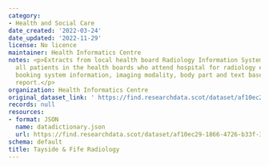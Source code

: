 ```yaml
---
category:
- Health and Social Care
date_created: '2022-03-24'
date_updated: '2022-11-29'
license: No licence
maintainer: Health Informatics Centre
notes: <p>Extracts from local health board Radiology Information System (RIS). - covers
  all patients in the health boards who attend hospital for radiology exams, and includes
  booking system information, imaging modality, body part and text based radiology
  report.</p>
organization: Health Informatics Centre
original_dataset_link: ' https://find.researchdata.scot/dataset/af10ec29-1866-4726-b33f-3948afe182f2'
records: null
resources:
- format: JSON
  name: datadictionary.json
  url: https://find.researchdata.scot/dataset/af10ec29-1866-4726-b33f-3948afe182f2/resource/af10ec29-1866-4726-b33f-3948afe182f2/download/datadictionary.json
schema: default
title: Tayside & Fife Radiology
---
```

